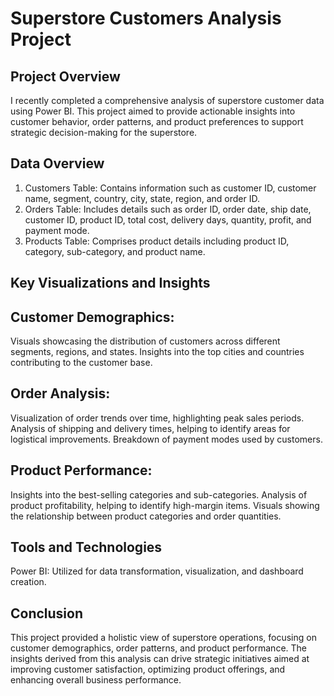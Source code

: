 # Superstore Customers Analysis Project

## Project Overview
I recently completed a comprehensive analysis of superstore customer data using Power BI. This project aimed to provide actionable insights into customer behavior, order patterns, and product preferences to support strategic decision-making for the superstore.

## Data Overview
1. Customers Table: Contains information such as customer ID, customer name, segment, country, city, state, region, and order ID.
2. Orders Table: Includes details such as order ID, order date, ship date, customer ID, product ID, total cost, delivery days, quantity, profit, and payment mode.
3. Products Table: Comprises product details including product ID, category, sub-category, and product name.

## Key Visualizations and Insights

##  Customer Demographics:
Visuals showcasing the distribution of customers across different segments, regions, and states.
Insights into the top cities and countries contributing to the customer base.

## Order Analysis:
Visualization of order trends over time, highlighting peak sales periods.
Analysis of shipping and delivery times, helping to identify areas for logistical improvements.
Breakdown of payment modes used by customers.

## Product Performance:
Insights into the best-selling categories and sub-categories.
Analysis of product profitability, helping to identify high-margin items.
Visuals showing the relationship between product categories and order quantities.

## Tools and Technologies
Power BI: Utilized for data transformation, visualization, and dashboard creation.

## Conclusion
This project provided a holistic view of superstore operations, focusing on customer demographics, order patterns, and product performance.
The insights derived from this analysis can drive strategic initiatives aimed at improving customer satisfaction, optimizing product offerings, and enhancing overall business performance.


